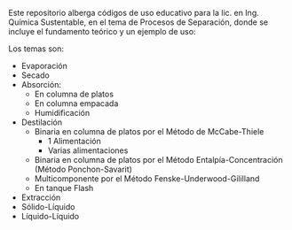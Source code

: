 Este repositorio alberga códigos de uso educativo para la lic. en Ing. Química Sustentable, en el tema de Procesos de Separación, donde se incluye el fundamento teórico y un ejemplo de uso: 

Los temas son:
* Evaporación
* Secado
* Absorción:
  * En columna de platos
  * En columna empacada
  * Humidificación
* Destilación
  * Binaria en columna de platos por el Método de McCabe-Thiele
     * 1 Alimentación
     * Varias alimentaciones
  * Binaria en columna de platos por el Método Entalpía-Concentración (Método Ponchon-Savarit)
  * Multicomponente por el Método Fenske-Underwood-Gililland
  * En tanque Flash
* Extracción
 * Sólido-Líquido
 * Líquido-Líquido  
 
  

